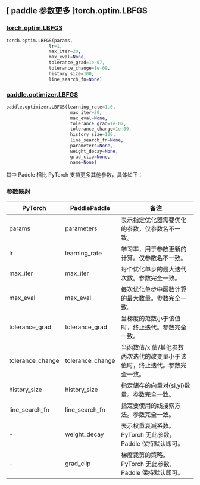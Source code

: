 ## [ paddle 参数更多 ]torch.optim.LBFGS

### [torch.optim.LBFGS](https://pytorch.org/docs/stable/generated/torch.optim.LBFGS.html)

```python
torch.optim.LBFGS(params,
                lr=1,
                max_iter=20,
                max_eval=None,
                tolerance_grad=1e-07,
                tolerance_change=1e-09,
                history_size=100,
                line_search_fn=None)
```

### [paddle.optimizer.LBFGS](https://www.paddlepaddle.org.cn/documentation/docs/zh/develop/api/paddle/optimizer/LBFGS_cn.html)

```python
paddle.optimizer.LBFGS(learning_rate=1.0,
                        max_iter=20,
                        max_eval=None,
                        tolerance_grad=1e-07,
                        tolerance_change=1e-09,
                        history_size=100,
                        line_search_fn=None,
                        parameters=None,
                        weight_decay=None,
                        grad_clip=None,
                        name=None)
```

其中 Paddle 相比 PyTorch 支持更多其他参数，具体如下：

### 参数映射

| PyTorch                             | PaddlePaddle | 备注                                                                    |
| ----------------------------------- | ------------ | ----------------------------------------------------------------------- |
| params     | parameters           | 表示指定优化器需要优化的参数，仅参数名不一致。                      |
| lr     | learning_rate       | 学习率，用于参数更新的计算。仅参数名不一致。                          |
| max_iter   | max_iter   | 每个优化单步的最大迭代次数。参数完全一致。                       |
| max_eval       | max_eval     | 每次优化单步中函数计算的最大数量。参数完全一致。                           |
| tolerance_grad       | tolerance_grad    |  当梯度的范数小于该值时，终止迭代。参数完全一致。         |
| tolerance_change       | tolerance_change    |  当函数值/x 值/其他参数 两次迭代的改变量小于该值时，终止迭代。参数完全一致。         |
| history_size       | history_size    |  指定储存的向量对{si,yi}数量。参数完全一致。         |
| line_search_fn      | line_search_fn    |  指定要使用的线搜索方法。参数完全一致。         |
| -           | weight_decay     | 表示权重衰减系数。PyTorch 无此参数，Paddle 保持默认即可。         |
| -          | grad_clip            | 梯度裁剪的策略。 PyTorch 无此参数，Paddle 保持默认即可。       |
